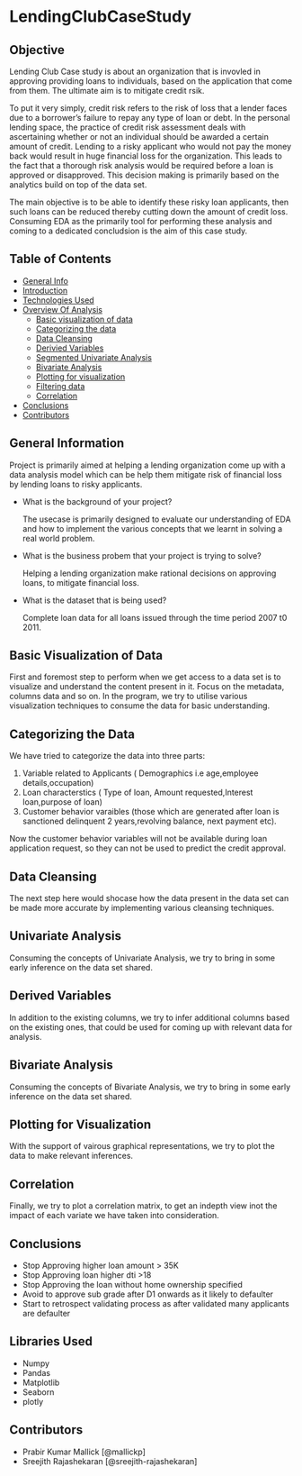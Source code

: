 # LendingClubCaseStudy

## Objective
Lending Club Case study is about an organization that is invovled in approving providing loans to individuals, based on the application that come from them. The ultimate aim is to mitigate credit rsik.  

To put it very simply, credit risk refers to the risk of loss that a lender faces due to a borrower’s failure to repay any type of loan or debt. In the personal lending space, the practice of credit risk assessment deals with ascertaining whether or not an individual should be awarded a certain amount of credit. Lending to a risky applicant who would not pay the money back would result in huge financial loss for the organization. This leads to the fact that a thorough risk analysis would be required before a loan is approved or disapproved. This decision making is primarily based on the analytics build on top of the data set. 

The main objective is to be able to identify these risky loan applicants, then such loans can be reduced thereby cutting down the amount of credit loss. 
Consuming EDA as the primarily tool for performing these analysis and coming to a dedicated concludsion is the aim of this case study. 

## Table of Contents
* [General Info](#general-information)
* [Introduction](#introduction)
* [Technologies Used](#libraries-used)
* [Overview Of Analysis](#overview-of-analysis)
  * [Basic visualization of data ](#basic-visualization-data)
  * [Categorizing the data](#categorizing-data)
  * [Data Cleansing ](#data-cleansing)
  * [Derivied Variables](#derived-variables)
  * [Segmented Univariate Analysis](#segmented-univariate-analysis)
  * [Bivariate Analysis](#bivariate-analysis)
  * [Plotting for visualization](#plotting-for-visualization)
  * [Filtering data](#filtering-data)
  * [Correlation](#correlation)
* [Conclusions](#conclusions)
* [Contributors](#contributors)



## General Information

  Project is primarily aimed at helping a lending organization come up with a data analysis model which can be help them mitigate risk of financial loss by lending loans to risky applicants. 
  
- What is the background of your project?

  The usecase is primarily designed to evaluate our understanding of EDA and how to implement the various concepts that we learnt in solving a real world problem. 
  
- What is the business probem that your project is trying to solve?

  Helping a lending organization make rational decisions on approving loans, to mitigate financial loss. 
  
- What is the dataset that is being used?

  Complete loan data for all loans issued through the time period 2007 t0 2011.

## Basic Visualization of Data

First and foremost step to perform when we get access to a data set is to visualize and understand the content present in it. Focus on the metadata, columns data and so on. In the program, we try to utilise various visualization techniques to consume the data for basic understanding.

## Categorizing the Data

We have tried to categorize the data into three parts: 
1. Variable related to Applicants ( Demographics i.e age,employee details,occupation)
2. Loan characterstics ( Type of loan, Amount requested,Interest loan,purpose of loan)
3. Customer behavior varaibles (those which are generated after loan is sanctioned delinquent 2 years,revolving balance, next payment etc).

Now the customer behavior variables will not be available during loan application request, so they can not be used to predict the credit approval.

## Data Cleansing

The next step here would shocase how the data present in the data set can be made more accurate by implementing various cleansing techniques. 

## Univariate Analysis

Consuming the concepts of Univariate Analysis, we try to bring in some early inference on the data set shared. 

## Derived Variables

In addition to the existing columns, we try to infer additional columns based on the existing ones, that could be used for coming up with relevant data for analysis.

## Bivariate Analysis

Consuming the concepts of Bivariate Analysis, we try to bring in some early inference on the data set shared. 

## Plotting for Visualization

With the support of vairous graphical representations, we try to plot the data to make relevant inferences. 

## Correlation

Finally, we try to plot a correlation matrix, to get an indepth view inot the impact of each variate we have taken into consideration. 


## Conclusions
- Stop Approving higher loan amount > 35K
- Stop Approving loan higher dti >18
- Stop Approving the loan without home ownership specified
- Avoid to approve sub grade after D1 onwards as it likely to defaulter
- Start  to retrospect  validating process as after validated many applicants are defaulter


## Libraries Used
- Numpy 
- Pandas 
- Matplotlib
- Seaborn
- plotly

## Contributors
- Prabir Kumar Mallick [@mallickp]
- Sreejith Rajashekaran [@sreejith-rajashekaran]
